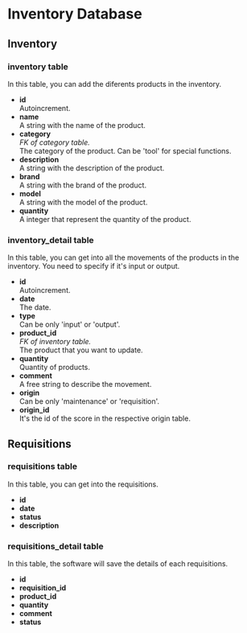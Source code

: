 <h1>Inventory Database</h1>
<h2>Inventory</h2>
<h3>inventory table</h3>
In this table, you can add the diferents products in the inventory.
<ul>
    <li><b>id</b></li>
        Autoincrement.
    <li><b>name</b></li>
        A string with the name of the product.
    <li><b>category</b></li>
        <i>FK of category table.</i><br>
        The category of the product. Can be 'tool' for special functions.
    <li><b>description</b></li>
        A string with the description of the product.
    <li><b>brand</b></li>
        A string with the brand of the product.
    <li><b>model</b></li>
        A string with the model of the product.
    <li><b>quantity</b></li>
        A integer that represent the quantity of the product.
</ul>
<h3>inventory_detail table</h3>
In this table, you can get into all the movements of the products in the inventory. You need to specify if it's input or output.
<ul>
    <li><b>id</b></li>
        Autoincrement.
    <li><b>date</b></li>
        The date.
    <li><b>type</b></li>
        Can be only 'input' or 'output'.
    <li><b>product_id</b></li>
        <i>FK of inventory table.</i><br>
        The product that you want to update.
    <li><b>quantity</b></li>
        Quantity of products.
    <li><b>comment</b></li>
        A free string to describe the movement.
    <li><b>origin</b></li>
        Can be only 'maintenance' or 'requisition'.
    <li><b>origin_id</b></li>
        It's the id of the score in the respective origin table.
</ul>

<h2>Requisitions</h2>
<h3>requisitions table</h3>
In this table, you can get into the requisitions.
<ul>
    <li><b>id</b></li>
    <li><b>date</b></li>
    <li><b>status</b></li>
    <li><b>description</b></li>
</ul> 

<h3>requisitions_detail table</h3>
In this table, the software will save the details of each requisitions.
<ul>
    <li><b>id</b></li>
    <li><b>requisition_id</b></li>
    <li><b>product_id</b></li>
    <li><b>quantity</b></li>
    <li><b>comment</b></li>
    <li><b>status</b></li>

</ul> 